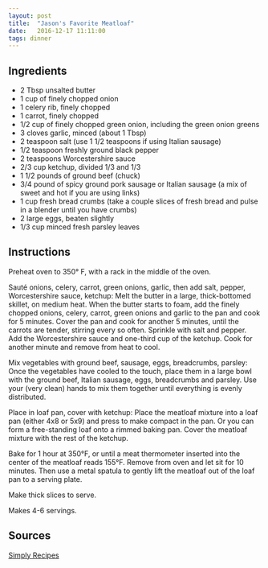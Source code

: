 ```yaml
---
layout: post
title:  "Jason's Favorite Meatloaf"
date:   2016-12-17 11:11:00
tags: dinner
---
```


Ingredients
-----------
- 2 Tbsp unsalted butter
- 1 cup of finely chopped onion
- 1 celery rib, finely chopped
- 1 carrot, finely chopped
- 1/2 cup of finely chopped green onion, including the green onion greens
- 3 cloves garlic, minced (about 1 Tbsp)
- 2 teaspoon salt (use 1 1/2 teaspoons if using Italian sausage)
- 1/2 teaspoon freshly ground black pepper
- 2 teaspoons Worcestershire sauce
- 2/3 cup ketchup, divided 1/3 and 1/3
- 1 1/2 pounds of ground beef (chuck)
- 3/4 pound of spicy ground pork sausage or Italian sausage (a mix of sweet and hot if you are using links)
- 1 cup fresh bread crumbs (take a couple slices of fresh bread and pulse in a blender until you have crumbs)
- 2 large eggs, beaten slightly
- 1/3 cup minced fresh parsley leaves

Instructions
------------
Preheat oven to 350° F, with a rack in the middle of the oven.

Sauté onions, celery, carrot, green onions, garlic, then add salt, pepper,
Worcestershire sauce, ketchup: Melt the butter in a large, thick-bottomed
skillet, on medium heat. When the butter starts to foam, add the finely chopped
onions, celery, carrot, green onions and garlic to the pan and cook for  5
minutes.  Cover the pan and cook for another 5 minutes, until the carrots are
tender, stirring every so often.  Sprinkle with salt and pepper. Add the
Worcestershire sauce and one-third cup of the ketchup. Cook for another minute
and remove from heat to cool.

Mix vegetables with ground beef, sausage, eggs, breadcrumbs, parsley: Once the
vegetables have cooled to the touch, place them in a large bowl with the ground
beef, Italian sausage, eggs, breadcrumbs and parsley. Use your (very clean)
hands to mix them together until everything is evenly distributed.

Place in loaf pan, cover with ketchup: Place the meatloaf mixture into a loaf
pan (either 4x8 or 5x9) and press to make compact in the pan. Or you can form a
free-standing loaf onto a rimmed baking pan. Cover the meatloaf mixture with
the rest of the ketchup.

Bake for 1 hour at 350°F, or until a meat thermometer inserted into the center
of the meatloaf reads 155°F. Remove from oven and let sit for 10 minutes. Then
use a metal spatula to gently lift the meatloaf out of the loaf pan to a
serving plate.

Make thick slices to serve.

Makes 4-6 servings.

Sources
------
[Simply Recipes](http://www.simplyrecipes.com/recipes/classic_meatloaf/)

